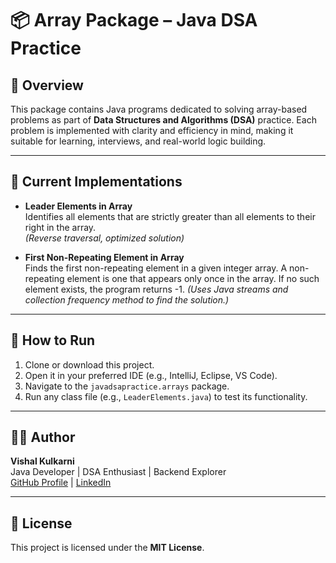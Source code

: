 # 📦 Array Package – Java DSA Practice

## 📖 Overview  
This package contains Java programs dedicated to solving array-based problems as part of **Data Structures and Algorithms (DSA)** practice. Each problem is implemented with clarity and efficiency in mind, making it suitable for learning, interviews, and real-world logic building.

---

## 📌 Current Implementations

- **Leader Elements in Array**  
  Identifies all elements that are strictly greater than all elements to their right in the array.  
  *(Reverse traversal, optimized solution)*

- **First Non-Repeating Element in Array**  
  Finds the first non-repeating element in a given integer array. A non-repeating element is one that appears only once in the array. If no such element exists, 
  the program returns -1. 
  *(Uses Java streams and collection frequency method to find the solution.)*


---

## 🚀 How to Run

1. Clone or download this project.
2. Open it in your preferred IDE (e.g., IntelliJ, Eclipse, VS Code).
3. Navigate to the `javadsapractice.arrays` package.
4. Run any class file (e.g., `LeaderElements.java`) to test its functionality.

---

## 👨‍💻 Author

**Vishal Kulkarni**  
Java Developer | DSA Enthusiast | Backend Explorer  
[GitHub Profile](https://github.com/vishal9698) | [LinkedIn](https://www.linkedin.com/in/vishal-kulkarni-16622616b/)

---

## 📝 License  
This project is licensed under the **MIT License**.
